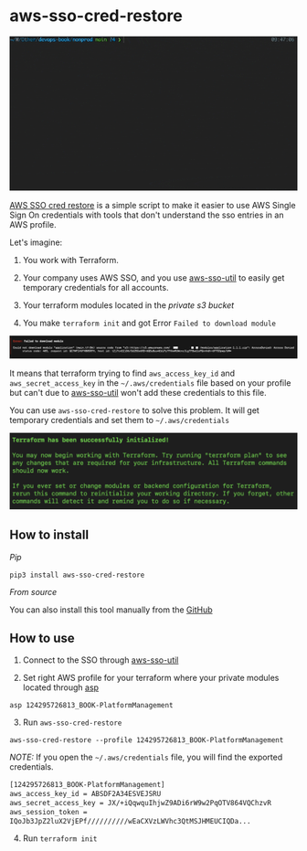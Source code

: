 # aws-sso-cred-restore

![image](../static/aws-sso-restore.gif)  

[AWS SSO cred restore](https://package.wiki/aws-sso-cred-restore) is a simple script to make it easier to use AWS Single Sign On credentials with tools that don't understand the sso entries in an AWS profile.

Let's imagine:

1. You work with Terraform. 

2. Your company uses AWS SSO, and you use [aws-sso-util](../aws-sso) to easily get temporary credentials for all accounts.

3. Your terraform modules located in the *private s3 bucket*

4. You make `terraform init` and got Error `Failed to download module`

![image](../static/aws-sso-restore-error.png)  

It means that terraform trying to find `aws_access_key_id` and `aws_secret_access_key` in the `~/.aws/credentials` file based on your profile but can't due to [aws-sso-util](../aws-sso) won't add these credentials to this file.

You can use `aws-sso-cred-restore` to solve this problem. It will get temporary credentials and set them to `~/.aws/credentials`

![image](../static/aws-sso-restore-init.png)  

## How to install

*Pip*

```shell
pip3 install aws-sso-cred-restore
```

*From source*

You can also install this tool manually from the [GitHub](https://github.com/claytonsilva/aws-sso-cred-restore/releases)

## How to use

1. Connect to the SSO through [aws-sso-util](../aws-sso)

2. Set right AWS profile for your terraform where your private modules located through [asp](SET-PATH-IN-FUTURE-TO-THE-PLUGIN)

```shell
asp 124295726813_BOOK-PlatformManagement
```

3. Run `aws-sso-cred-restore`

```shell
aws-sso-cred-restore --profile 124295726813_BOOK-PlatformManagement
```

*NOTE:* If you open the `~/.aws/credentials` file, you will find the exported credentials.

```shell
[124295726813_BOOK-PlatformManagement]
aws_access_key_id = ABSDF2A34ESVEJSRU
aws_secret_access_key = JX/+iQqwquIhjwZ9ADi6rW9w2PqOTV864VQChzvR
aws_session_token = IQoJb3JpZ2luX2VjEPf//////////wEaCXVzLWVhc3QtMSJHMEUCIQDa...
```

4. Run `terraform init`